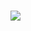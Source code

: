 <h1>
<img src= https://user-images.githubusercontent.com/12531340/160896253-561cb18a-718f-435d-9f08-c09831044c67.png>
 
<br/>
<br/>
